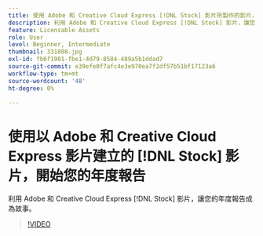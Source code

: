 ```yaml
---
title: 使用 Adobe 和 Creative Cloud Express [!DNL Stock] 影片所製作的影片，開始您的年度報告
description: 利用 Adobe 和 Creative Cloud Express [!DNL Stock] 影片，讓您的年度報告成為故事
feature: Licensable Assets
role: User
level: Beginner, Intermediate
thumbnail: 331808.jpg
exl-id: fb6f1901-fbe1-4d79-8584-489a5b1ddad7
source-git-commit: e39efe0f7afc4e3e970ea7f2df57b51bf17123a6
workflow-type: tm+mt
source-wordcount: '48'
ht-degree: 0%

---
```


# 使用以 Adobe 和 Creative Cloud Express 影片建立的 [!DNL Stock] 影片，開始您的年度報告

利用 Adobe 和 Creative Cloud Express [!DNL Stock] 影片，讓您的年度報告成為故事。

>[!VIDEO](https://video.tv.adobe.com/v/331808?hidetitle=true)
